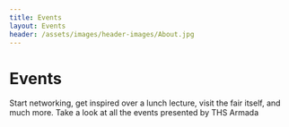```yaml
---
title: Events
layout: Events
header: /assets/images/header-images/About.jpg
---
```

# Events
Start networking, get inspired over a lunch lecture, visit the fair itself, and much more. Take a look at all the events presented by THS Armada
